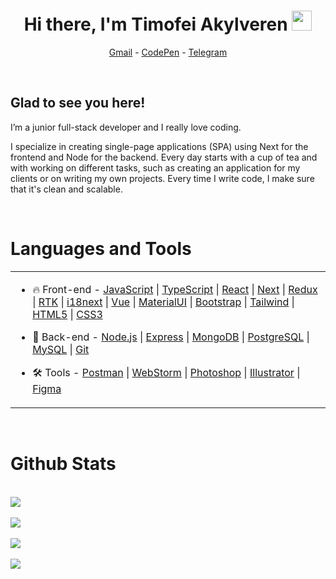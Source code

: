 <h1 align="center">Hi there, I'm Timofei Akylveren
  <img src="https://github.com/blackcater/blackcater/raw/main/images/Hi.gif" height="32"/>
</h1>
<p align="center">
  <a href="mailto:akylverentimofei@gmail.com">Gmail</a> -
  <a href="https://codepen.com/timakyl">CodePen</a> -
  <a href="https://t.me/timataak">Telegram</a>
</p>
<br/>

<div id="about">
  <h2>Glad to see you here!</h1> 
  <p>I’m a junior full-stack developer and I really love coding.

  I specialize in creating single-page applications (SPA) using Next for the frontend and Node for the backend. Every day starts with a cup of tea and with working on different tasks, such as creating an application for my clients or on writing my own projects. Every time I write code, I make sure that it's clean and scalable.
  </p>
</div>
<br/>  


<div id="skills">
  <h1>Languages and Tools</h1> 
<table style="width: 100%;"><tr style="width: 100%;"><td valign="top" width="100%">

- 🔥 Front-end - 
[JavaScript](https://www.javascript.com/) |
[TypeScript](https://www.typescriptlang.org/) |
[React](https://reactjs.org/) |
[Next](https://nextjs.org/) |
[Redux](https://redux.js.org/) |
[RTK](https://redux-toolkit.js.org/) |
[i18next](https://www.i18next.com) |
[Vue](https://vuejs.org/) |
[MaterialUI](https://mui.com/) |
[Bootstrap](https://getbootstrap.com/) |
[Tailwind](https://tailwindcss.com/) |
[HTML5](https://html.com/) |
[CSS3](https://www.w3.org/Style/CSS/Overview.en.html)  
  

- 📝 Back-end - 
[Node.js](https://nodejs.org/en/) |
[Express](https://expressjs.com/) |
[MongoDB](https://www.mongodb.com/) |
[PostgreSQL](https://www.postgresql.org/) |
[MySQL](https://www.mysql.com/) |
[Git](https://git-scm.com/)  
  

- 🛠️ Tools - 
[Postman](https://www.postman.com/) |
[WebStorm](https://www.jetbrains.com/ru-ru/webstorm/) |
[Photoshop](https://www.adobe.com/ru/products/photoshop.html) |
[Illustrator](https://www.adobe.com/ru/products/illustrator.html) |
[Figma](https://www.figma.com/)


</td></tr></table> 
</div>
<br/>  

<div id="stats_header">
  <h1>Github Stats </h1> 
</div>
<br/>  

<div id="streak">
    <picture>
      <source media="(prefers-color-scheme: dark)" srcset="http://github-readme-streak-stats.herokuapp.com?user=TimProger&theme=react">
      <source media="(prefers-color-scheme: light)" srcset="http://github-readme-streak-stats.herokuapp.com?user=TimProger">
      <img src="http://github-readme-streak-stats.herokuapp.com?user=TimProger&theme=dark" />
    </picture>
</div>

<br>

<div id="stats">
    <picture>
      <source media="(prefers-color-scheme: dark)" srcset="https://github-readme-stats.vercel.app/api?username=TimProger&show_icons=true&theme=react">
      <source media="(prefers-color-scheme: light)" srcset="https://github-readme-stats.vercel.app/api?username=TimProger&show_icons=true">
      <img src="https://github-readme-stats.vercel.app/api?username=TimProger&show_icons=true&theme=dark" />
    </picture>
</div>

<br>

<div id="langs">
    <picture>
      <source media="(prefers-color-scheme: dark)" srcset="https://github-readme-stats.vercel.app/api/top-langs/?username=TimProger&layout=compact&theme=react">
      <source media="(prefers-color-scheme: light)" srcset="https://github-readme-stats.vercel.app/api/top-langs/?username=TimProger&layout=compact">
      <img src="https://github-readme-stats.vercel.app/api/top-langs/?username=TimProger&layout=compact&theme=dark" />
    </picture>
</div>

<br>

<div id="views">
  <img src="https://komarev.com/ghpvc/?username=TimProger&&style=flat-square" />
</div>

